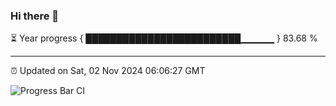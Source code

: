 ### Hi there 👋

⏳ Year progress { █████████████████████████▁▁▁▁▁ } 83.68 %

---

⏰ Updated on Sat, 02 Nov 2024 06:06:27 GMT

![Progress Bar CI](https://github.com/liununu/liununu/workflows/Progress%20Bar%20CI/badge.svg)
